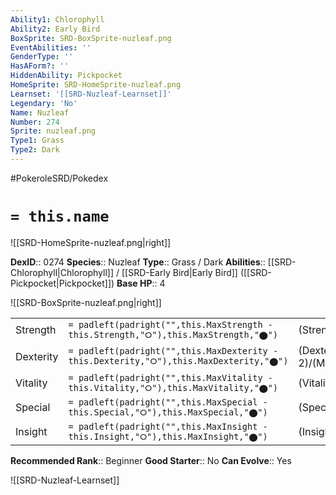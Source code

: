 ```yaml
---
Ability1: Chlorophyll
Ability2: Early Bird
BoxSprite: SRD-BoxSprite-nuzleaf.png
EventAbilities: ''
GenderType: ''
HasAForm?: ''
HiddenAbility: Pickpocket
HomeSprite: SRD-HomeSprite-nuzleaf.png
Learnset: '[[SRD-Nuzleaf-Learnset]]'
Legendary: 'No'
Name: Nuzleaf
Number: 274
Sprite: nuzleaf.png
Type1: Grass
Type2: Dark
---
```


#PokeroleSRD/Pokedex

# `= this.name`

![[SRD-HomeSprite-nuzleaf.png|right]]

**DexID**:: 0274
**Species**:: Nuzleaf
**Type**:: Grass / Dark
**Abilities**:: [[SRD-Chlorophyll|Chlorophyll]] / [[SRD-Early Bird|Early Bird]] ([[SRD-Pickpocket|Pickpocket]])
**Base HP**:: 4

![[SRD-BoxSprite-nuzleaf.png|right]]

|           |                                                                                        |                                          |
| --------- | -------------------------------------------------------------------------------------- | ---------------------------------------- |
| Strength  | `= padleft(padright("",this.MaxStrength - this.Strength,"⭘"),this.MaxStrength,"⬤")`    | (Strength::2)/(MaxStrength::5)   |
| Dexterity | `= padleft(padright("",this.MaxDexterity - this.Dexterity,"⭘"),this.MaxDexterity,"⬤")` | (Dexterity:: 2)/(MaxDexterity::4) |
| Vitality  | `= padleft(padright("",this.MaxVitality - this.Vitality,"⭘"),this.MaxVitality,"⬤")`    | (Vitality::2)/(MaxVitality::4)   |
| Special   | `= padleft(padright("",this.MaxSpecial - this.Special,"⭘"),this.MaxSpecial,"⬤")`       | (Special::2)/(MaxSpecial::4)     |
| Insight   | `= padleft(padright("",this.MaxInsight - this.Insight,"⭘"),this.MaxInsight,"⬤")`       | (Insight::1)/(MaxInsight::3)     |

**Recommended Rank**:: Beginner
**Good Starter**:: No
**Can Evolve**:: Yes

![[SRD-Nuzleaf-Learnset]]